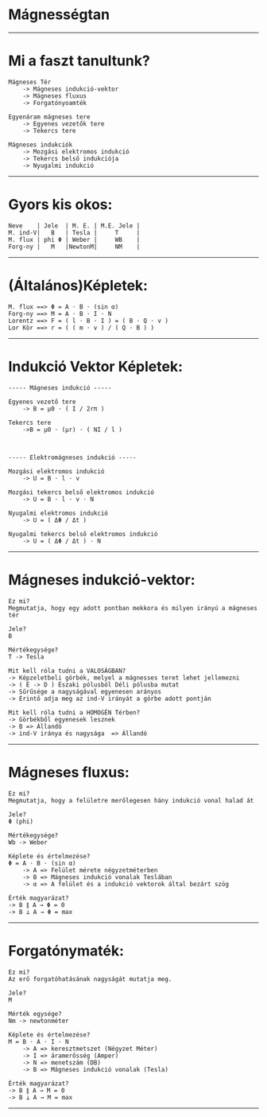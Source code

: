 # Mágnességtan
---
# Mi a faszt tanultunk?

    Mágneses Tér
        -> Mágneses indukció-vektor
        -> Mágneses fluxus
        -> Forgatónyoamték
    
    Egyenáram mágneses tere
        -> Egyenes vezetők tere
        -> Tekercs tere

    Mágneses indukciók
        -> Mozgási elektromos indukció
        -> Tekercs belső indukciója
        -> Nyugalmi indukció
---
# Gyors kis okos:

    Neve    | Jele  | M. E. | M.E. Jele |
    M. ind-V|   B   | Tesla |     T     |
    M. flux | phi Φ | Weber |     WB    |
    Forg-ny |   M   |NewtonM|     NM    |
---
# (Általános)Képletek: 

    M. flux ==> Φ = A ⋅ B ⋅ (sin α)
    Forg-ny ==> M = A ⋅ B ⋅ I ⋅ N
    Lorentz ==> F = ( l ⋅ B ⋅ I ) = ( B ⋅ Q ⋅ v )
    Lor Kör ==> r = ( ( m ⋅ v ) / ( Q ⋅ B ) )


---
# Indukció Vektor Képletek:

    ----- Mágneses indukció -----

    Egyenes vezető tere
        -> B = μ0 ⋅ ( I / 2rπ )

    Tekercs tere
        ->B = μ0 ⋅ (μr) ⋅ ( NI / l )
    


    ----- Elektromágneses indukció -----
    
    Mozgási elektromos indukció
        -> U = B ⋅ l ⋅ v

    Mozgási tekercs belső elektromos indukció
        -> U = B ⋅ l ⋅ v ⋅ N

    Nyugalmi elektromos indukció
        -> U = ( ΔΦ / Δt )
    
    Nyugalmi tekercs belső elektromos indukció
        -> U = ( ΔΦ / Δt ) ⋅ N

---
# Mágneses indukció-vektor:

    Ez mi? 
    Megmutatja, hogy egy adott pontban mekkora és milyen irányú a mágneses tér

    Jele?
    B

    Mértékegysége?
    T -> Tesla

    Mit kell róla tudni a VALOSÁGBAN?
    -> Képzeletbeli görbék, melyel a mágnesses teret lehet jellemezni
    -> ( É -> D ) Északi pólusból Déli pólusba mutat
    -> Sűrűsége a nagyságával egyenesen arányos
    -> Érintő adja meg az ind-V irányát a görbe adott pontján

    Mit kell róla tudni a HOMOGÉN Térben?
    -> Görbékből egyenesek lesznek
    -> B => Állandó
    -> ind-V iránya és nagysága  => Állandó
---
# Mágneses fluxus:

    Ez mi?
    Megmutatja, hogy a felületre merőlegesen hány indukció vonal halad át

    Jele?
    Φ (phi)

    Mértékegysége?
    Wb -> Weber

    Képlete és értelmezése?
    Φ = A ⋅ B ⋅ (sin α)
        -> A => Felület mérete négyzetméterben
        -> B => Mágneses indukció vonalak Teslában
        -> α => A felület és a indukció vektorok által bezárt szög

    Érték magyarázat?
    -> B ∥ A → Φ = 0
    -> B ⊥ A → Φ = max
---
# Forgatónymaték:

    Ez mi?
    Az erő forgatóhatásának nagyságát mutatja meg. 

    Jele?
    M

    Mérték egysége?
    Nm -> newtonméter

    Képlete és értelmezése?
    M = B ⋅ A ⋅ I ⋅ N
        -> A => keresztmetszet (Négyzet Méter)
        -> I => áramerősség (Amper)
        -> N => menetszám (DB)
        -> B => Mágneses indukció vonalak (Tesla)
    
    Érték magyarázat?
    -> B ∥ A → M = 0
    -> B ⊥ A → M = max
---